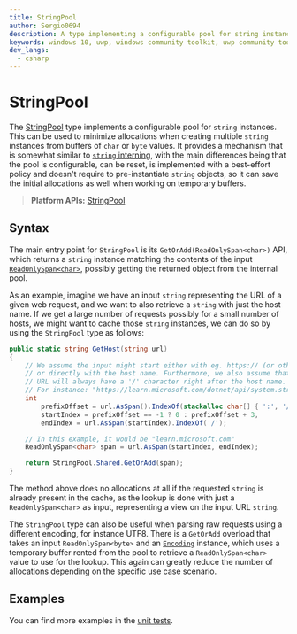 ```yaml
---
title: StringPool
author: Sergio0694
description: A type implementing a configurable pool for string instances
keywords: windows 10, uwp, windows community toolkit, uwp community toolkit, uwp toolkit, parallel, high performance, net core, net standard
dev_langs:
  - csharp
---
```


# StringPool

The [StringPool](/dotnet/api/microsoft.toolkit.highperformance.buffers.stringpool) type implements a configurable pool for `string` instances. This can be used to minimize allocations when creating multiple `string` instances from buffers of `char` or `byte` values. It provides a mechanism that is somewhat similar to [`string` interning](/dotnet/api/system.string.intern), with the main differences being that the pool is configurable, can be reset, is implemented with a best-effort policy and doesn't require to pre-instantiate `string` objects, so it can save the initial allocations as well when working on temporary buffers.

> **Platform APIs:** [StringPool](/dotnet/api/microsoft.toolkit.highperformance.buffers.stringpool)

## Syntax

The main entry point for `StringPool` is its `GetOrAdd(ReadOnlySpan<char>)` API, which returns a `string` instance matching the contents of the input [`ReadOnlySpan<char>`](/dotnet/api/system.readonlyspan-1), possibly getting the returned object from the internal pool.

As an example, imagine we have an input `string` representing the URL of a given web request, and we want to also retrieve a `string` with just the host name. If we get a large number of requests possibly for a small number of hosts, we might want to cache those `string` instances, we can do so by using the `StringPool` type as follows:

```csharp
public static string GetHost(string url)
{
    // We assume the input might start either with eg. https:// (or other prefix),
    // or directly with the host name. Furthermore, we also assume that the input
    // URL will always have a '/' character right after the host name.
    // For instance: "https://learn.microsoft.com/dotnet/api/system.string.intern".
    int
        prefixOffset = url.AsSpan().IndexOf(stackalloc char[] { ':', '/', '/' }),
        startIndex = prefixOffset == -1 ? 0 : prefixOffset + 3,
        endIndex = url.AsSpan(startIndex).IndexOf('/');

    // In this example, it would be "learn.microsoft.com"
    ReadOnlySpan<char> span = url.AsSpan(startIndex, endIndex);

    return StringPool.Shared.GetOrAdd(span);
}
```

The method above does no allocations at all if the requested `string` is already present in the cache, as the lookup is done with just a `ReadOnlySpan<char>` as input, representing a view on the input URL `string`.

The `StringPool` type can also be useful when parsing raw requests using a different encoding, for instance UTF8. There is a `GetOrAdd` overload that takes an input `ReadOnlySpan<byte>` and an [`Encoding`](/dotnet/api/system.text.encoding) instance, which uses a temporary buffer rented from the pool to retrieve a `ReadOnlySpan<char>` value to use for the lookup. This again can greatly reduce the number of allocations depending on the specific use case scenario.

## Examples

You can find more examples in the [unit tests](https://github.com/windows-toolkit/WindowsCommunityToolkit/blob/rel/7.1.0/UnitTests/UnitTests.HighPerformance.Shared/Buffers).
